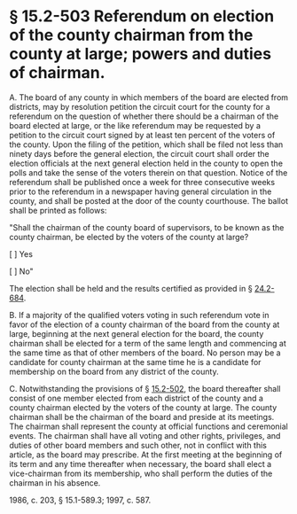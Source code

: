 # § 15.2-503 Referendum on election of the county chairman from the county at large; powers and duties of chairman.

<p>A. The board of any county in which members of the board are elected from districts, may by resolution petition the circuit court for the county for a referendum on the question of whether there should be a chairman of the board elected at large, or the like referendum may be requested by a petition to the circuit court signed by at least ten percent of the voters of the county. Upon the filing of the petition, which shall be filed not less than ninety days before the general election, the circuit court shall order the election officials at the next general election held in the county to open the polls and take the sense of the voters therein on that question. Notice of the referendum shall be published once a week for three consecutive weeks prior to the referendum in a newspaper having general circulation in the county, and shall be posted at the door of the county courthouse. The ballot shall be printed as follows:</p><p>"Shall the chairman of the county board of supervisors, to be known as the county chairman, be elected by the voters of the county at large?</p><p>[ ] Yes</p><p>[ ] No"</p><p>The election shall be held and the results certified as provided in § <a href='http://law.lis.virginia.gov/vacode/24.2-684/'>24.2-684</a>.</p><p>B. If a majority of the qualified voters voting in such referendum vote in favor of the election of a county chairman of the board from the county at large, beginning at the next general election for the board, the county chairman shall be elected for a term of the same length and commencing at the same time as that of other members of the board. No person may be a candidate for county chairman at the same time he is a candidate for membership on the board from any district of the county.</p><p>C. Notwithstanding the provisions of § <a href='http://law.lis.virginia.gov/vacode/15.2-502/'>15.2-502</a>, the board thereafter shall consist of one member elected from each district of the county and a county chairman elected by the voters of the county at large. The county chairman shall be the chairman of the board and preside at its meetings. The chairman shall represent the county at official functions and ceremonial events. The chairman shall have all voting and other rights, privileges, and duties of other board members and such other, not in conflict with this article, as the board may prescribe. At the first meeting at the beginning of its term and any time thereafter when necessary, the board shall elect a vice-chairman from its membership, who shall perform the duties of the chairman in his absence.</p><p>1986, c. 203, § 15.1-589.3; 1997, c. 587.</p>
